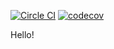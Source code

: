 [![Circle CI](https://circleci.com/gh/ikzekly/pirc.svg?style=shield&circle-token=775eb8ff1c4d4e76e6d8d2cb833ea08c8a79e36b)](https://circleci.com/gh/ikzekly/pirc)
[![codecov](https://codecov.io/gh/Kalinichev-Ilya/pirc/branch/master/graph/badge.svg)](https://codecov.io/gh/Kalinichev-Ilya/pirc)

Hello!
